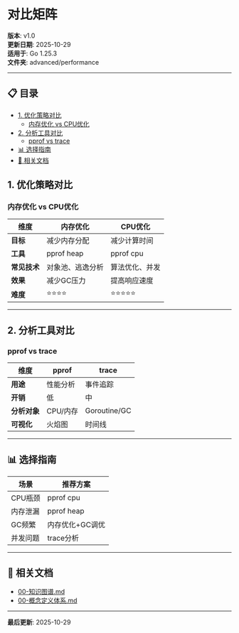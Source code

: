 ﻿# 对比矩阵

**版本**: v1.0  
**更新日期**: 2025-10-29  
**适用于**: Go 1.25.3  
**文件夹**: advanced/performance

---

## 📋 目录


- [1. 优化策略对比](#1.-优化策略对比)
  - [内存优化 vs CPU优化](#内存优化-vs-cpu优化)
- [2. 分析工具对比](#2.-分析工具对比)
  - [pprof vs trace](#pprof-vs-trace)
- [📊 选择指南](#选择指南)
- [🔗 相关文档](#相关文档)

## 1. 优化策略对比

### 内存优化 vs CPU优化

| 维度 | 内存优化 | CPU优化 |
|------|---------|---------|
| **目标** | 减少内存分配 | 减少计算时间 |
| **工具** | pprof heap | pprof cpu |
| **常见技术** | 对象池、逃逸分析 | 算法优化、并发 |
| **效果** | 减少GC压力 | 提高响应速度 |
| **难度** | ⭐⭐⭐⭐ | ⭐⭐⭐⭐⭐ |

---

## 2. 分析工具对比

### pprof vs trace

| 维度 | pprof | trace |
|------|-------|-------|
| **用途** | 性能分析 | 事件追踪 |
| **开销** | 低 | 中 |
| **分析对象** | CPU/内存 | Goroutine/GC |
| **可视化** | 火焰图 | 时间线 |

---

## 📊 选择指南

| 场景 | 推荐方案 |
|------|---------|
| CPU瓶颈 | pprof cpu |
| 内存泄漏 | pprof heap |
| GC频繁 | 内存优化+GC调优 |
| 并发问题 | trace分析 |

---

## 🔗 相关文档

- [00-知识图谱.md](./00-知识图谱.md)
- [00-概念定义体系.md](./00-概念定义体系.md)

---

**最后更新**: 2025-10-29

